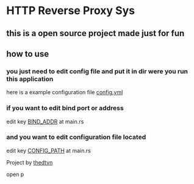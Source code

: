 # HTTP Reverse Proxy Sys

## this is a open source project made just for fun

## how to use

### you just need to edit config file and put it in dir were you run this application 
here is a example configuration file [config.yml](https://github.com/thedtvn/reverse_proxy_sys/blob/main/config.yaml)

### if you want to edit bind port or address
edit key [BIND_ADDR](https://github.com/thedtvn/reverse_proxy_sys/blob/main/src/main.rs#L30) at main.rs
### and you want to edit configuration file located 
edit key [CONFIG_PATH](https://github.com/thedtvn/reverse_proxy_sys/blob/main/src/main.rs#L29) at main.rs

Project by [thedtvn](https://github.com/thedtvn)

open p